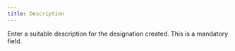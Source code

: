 ```yaml
---
title: Description
---
```



Enter a suitable description for the designation created. This is a mandatory field.

